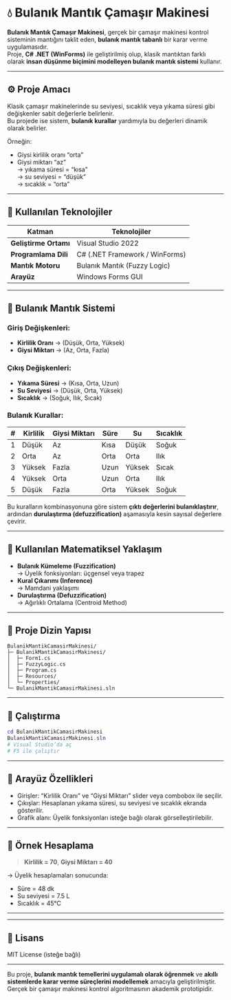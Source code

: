 # 💧 Bulanık Mantık Çamaşır Makinesi

**Bulanık Mantık Çamaşır Makinesi**, gerçek bir çamaşır makinesi kontrol sisteminin mantığını taklit eden, **bulanık mantık tabanlı** bir karar verme uygulamasıdır.  
Proje, **C# .NET (WinForms)** ile geliştirilmiş olup, klasik mantıktan farklı olarak **insan düşünme biçimini modelleyen bulanık mantık sistemi** kullanır.

---

## ⚙️ Proje Amacı

Klasik çamaşır makinelerinde su seviyesi, sıcaklık veya yıkama süresi gibi değişkenler sabit değerlerle belirlenir.  
Bu projede ise sistem, **bulanık kurallar** yardımıyla bu değerleri dinamik olarak belirler.

Örneğin:
- Giysi kirlilik oranı “orta”  
- Giysi miktarı “az”  
→ yıkama süresi = “kısa”  
→ su seviyesi = “düşük”  
→ sıcaklık = “orta”

---

## 🧩 Kullanılan Teknolojiler

| Katman | Teknolojiler |
|--------|---------------|
| **Geliştirme Ortamı** | Visual Studio 2022 |
| **Programlama Dili** | C# (.NET Framework / WinForms) |
| **Mantık Motoru** | Bulanık Mantık (Fuzzy Logic) |
| **Arayüz** | Windows Forms GUI |

---

## 🧠 Bulanık Mantık Sistemi

### Giriş Değişkenleri:
- **Kirlilik Oranı** → (Düşük, Orta, Yüksek)  
- **Giysi Miktarı** → (Az, Orta, Fazla)

### Çıkış Değişkenleri:
- **Yıkama Süresi** → (Kısa, Orta, Uzun)  
- **Su Seviyesi** → (Düşük, Orta, Yüksek)  
- **Sıcaklık** → (Soğuk, Ilık, Sıcak)

### Bulanık Kurallar:
| # | Kirlilik | Giysi Miktarı | Süre | Su | Sıcaklık |
|---|-----------|---------------|-------|-----|-----------|
| 1 | Düşük | Az | Kısa | Düşük | Soğuk |
| 2 | Orta | Az | Orta | Orta | Ilık |
| 3 | Yüksek | Fazla | Uzun | Yüksek | Sıcak |
| 4 | Yüksek | Orta | Uzun | Orta | Ilık |
| 5 | Düşük | Fazla | Orta | Yüksek | Soğuk |

Bu kuralların kombinasyonuna göre sistem **çıktı değerlerini bulanıklaştırır**, ardından **durulaştırma (defuzzification)** aşamasıyla kesin sayısal değerlere çevirir.

---

## 🧮 Kullanılan Matematiksel Yaklaşım

- **Bulanık Kümeleme (Fuzzification)**  
  → Üyelik fonksiyonları: üçgensel veya trapez  
- **Kural Çıkarımı (Inference)**  
  → Mamdani yaklaşımı  
- **Durulaştırma (Defuzzification)**  
  → Ağırlıklı Ortalama (Centroid Method)

---

## 🧭 Proje Dizin Yapısı

```
BulanikMantikCamasirMakinesi/
├─ BulanikMantikCamasirMakinesi/
│  ├─ Form1.cs
│  ├─ FuzzyLogic.cs
│  ├─ Program.cs
│  ├─ Resources/
│  └─ Properties/
└─ BulanikMantikCamasirMakinesi.sln
```

---

## 🚀 Çalıştırma

```powershell
cd BulanikMantikCamasirMakinesi
BulanikMantikCamasirMakinesi.sln
# Visual Studio’da aç
# F5 ile çalıştır
```

---

## 🎨 Arayüz Özellikleri

- Girişler: “Kirlilik Oranı” ve “Giysi Miktarı” slider veya combobox ile seçilir.  
- Çıkışlar: Hesaplanan yıkama süresi, su seviyesi ve sıcaklık ekranda gösterilir.  
- Grafik alanı: Üyelik fonksiyonları isteğe bağlı olarak görselleştirilebilir.

---

## 🧠 Örnek Hesaplama

> **Kirlilik = 70**, **Giysi Miktarı = 40**

→ Üyelik hesaplamaları sonucunda:  
- Süre = 48 dk  
- Su seviyesi = 7.5 L  
- Sıcaklık = 45°C

---



---

## 🧾 Lisans
MIT License (isteğe bağlı)

---

Bu proje, **bulanık mantık temellerini uygulamalı olarak öğrenmek** ve **akıllı sistemlerde karar verme süreçlerini modellemek** amacıyla geliştirilmiştir.  
Gerçek bir çamaşır makinesi kontrol algoritmasının akademik prototipidir.

